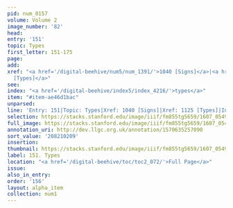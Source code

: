 ```yaml
---
pid: num_0157
volume: Volume 2
image_number: '82'
head:
entry: '151'
topic: Types
first_letter: 151-175
page:
add:
xref: "<a href='/digital-beehive/num5/num_1391/'>1040 [Signs]</a>|<a href='/digital-beehive/num5/num_1525/'>1125
  [Types]</a>"
see:
index: "<a href='/digital-beehive/index5/index_4216/'>types</a>"
item: "#item-ae46d1bac"
unparsed:
line: 'Entry: 151|Topic: Types|Xref: 1040 [Signs]|Xref: 1125 [Types]|Index: types|#item-ae46d1bac'
selection: https://stacks.stanford.edu/image/iiif/fm855tg5659/1607_0549/843,209,3010,656/full/0/default.jpg
full_image: https://stacks.stanford.edu/image/iiif/fm855tg5659/1607_0549/full/full/0/default.jpg
annotation_uri: http://dev.llgc.org.uk/annotation/1570635257090
sort_value: '208210209'
insertion:
thumbnail: https://stacks.stanford.edu/image/iiif/fm855tg5659/1607_0549/843,209,600,180/250,/0/default.jpg
label: 151. Types
location: "<a href='/digital-beehive/toc/toc2_072/'>Full Page</a>"
issue:
also_in_entry:
order: '156'
layout: alpha_item
collection: num1
---
```

